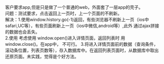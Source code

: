 客户要求app,但是只是做了一个普通的web，外面套了一层app的壳子。  
问题：测试要求，点击返回上一页时，上一个页面的不刷新。  
解决：1.使用window.history.go(-1)返回，有些浏览器不刷新上一页（ios中safari,UC等），有些页面刷新上一页（ios中微信,android等）,此外 通过ajax拼接的数据也会丢失。  
     2.使用 考虑使用 window.open()进入详情页面，返回列表时 用 window.close()。在app中， 不可行。
     3.将进入详情页面前的数据（查询条件，滚动条位置，列表页数等），存入数据库中。在返回列表页面时，从数据库中取出 还原页面。未实践，觉得是个好方法。

